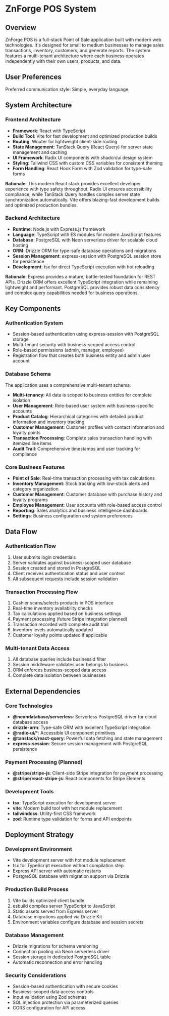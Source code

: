 # ZnForge POS System

## Overview

ZnForge POS is a full-stack Point of Sale application built with modern web technologies. It's designed for small to medium businesses to manage sales transactions, inventory, customers, and generate reports. The system features a multi-tenant architecture where each business operates independently with their own users, products, and data.

## User Preferences

Preferred communication style: Simple, everyday language.

## System Architecture

### Frontend Architecture
- **Framework**: React with TypeScript
- **Build Tool**: Vite for fast development and optimized production builds
- **Routing**: Wouter for lightweight client-side routing
- **State Management**: TanStack Query (React Query) for server state management and caching
- **UI Framework**: Radix UI components with shadcn/ui design system
- **Styling**: Tailwind CSS with custom CSS variables for consistent theming
- **Form Handling**: React Hook Form with Zod validation for type-safe forms

**Rationale**: This modern React stack provides excellent developer experience with type safety throughout. Radix UI ensures accessibility compliance, while TanStack Query handles complex server state synchronization automatically. Vite offers blazing-fast development builds and optimized production bundles.

### Backend Architecture
- **Runtime**: Node.js with Express.js framework
- **Language**: TypeScript with ES modules for modern JavaScript features
- **Database**: PostgreSQL with Neon serverless driver for scalable cloud hosting
- **ORM**: Drizzle ORM for type-safe database operations and migrations
- **Session Management**: express-session with PostgreSQL session store for persistence
- **Development**: tsx for direct TypeScript execution with hot reloading

**Rationale**: Express provides a mature, battle-tested foundation for REST APIs. Drizzle ORM offers excellent TypeScript integration while remaining lightweight and performant. PostgreSQL provides robust data consistency and complex query capabilities needed for business operations.

## Key Components

### Authentication System
- Session-based authentication using express-session with PostgreSQL storage
- Multi-tenant security with business-scoped access control
- Role-based permissions (admin, manager, employee)
- Registration flow that creates both business entity and admin user account

### Database Schema
The application uses a comprehensive multi-tenant schema:
- **Multi-tenancy**: All data is scoped to business entities for complete isolation
- **User Management**: Role-based user system with business-specific accounts
- **Product Catalog**: Hierarchical categories with detailed product information and inventory tracking
- **Customer Management**: Customer profiles with contact information and loyalty points
- **Transaction Processing**: Complete sales transaction handling with itemized line items
- **Audit Trail**: Comprehensive timestamps and user tracking for compliance

### Core Business Features
- **Point of Sale**: Real-time transaction processing with tax calculations
- **Inventory Management**: Stock tracking with low-stock alerts and category organization
- **Customer Management**: Customer database with purchase history and loyalty programs
- **Employee Management**: User accounts with role-based access control
- **Reporting**: Sales analytics and business intelligence dashboards
- **Settings**: Business configuration and system preferences

## Data Flow

### Authentication Flow
1. User submits login credentials
2. Server validates against business-scoped user database
3. Session created and stored in PostgreSQL
4. Client receives authentication status and user context
5. All subsequent requests include session validation

### Transaction Processing Flow
1. Cashier scans/selects products in POS interface
2. Real-time inventory availability checks
3. Tax calculations applied based on business settings
4. Payment processing (future Stripe integration planned)
5. Transaction recorded with complete audit trail
6. Inventory levels automatically updated
7. Customer loyalty points updated if applicable

### Multi-tenant Data Access
1. All database queries include businessId filter
2. Session middleware validates user belongs to business
3. ORM enforces business-scoped data access
4. Complete data isolation between businesses

## External Dependencies

### Core Technologies
- **@neondatabase/serverless**: Serverless PostgreSQL driver for cloud database access
- **drizzle-orm**: Type-safe ORM with excellent TypeScript integration
- **@radix-ui/***: Accessible UI component primitives
- **@tanstack/react-query**: Powerful data fetching and state management
- **express-session**: Secure session management with PostgreSQL persistence

### Payment Processing (Planned)
- **@stripe/stripe-js**: Client-side Stripe integration for payment processing
- **@stripe/react-stripe-js**: React components for Stripe Elements

### Development Tools
- **tsx**: TypeScript execution for development server
- **vite**: Modern build tool with hot module replacement
- **tailwindcss**: Utility-first CSS framework
- **zod**: Runtime type validation for forms and API endpoints

## Deployment Strategy

### Development Environment
- Vite development server with hot module replacement
- tsx for TypeScript execution without compilation step
- Express API server with automatic restarts
- PostgreSQL database with migration support via Drizzle

### Production Build Process
1. Vite builds optimized client bundle
2. esbuild compiles server TypeScript to JavaScript
3. Static assets served from Express server
4. Database migrations applied via Drizzle Kit
5. Environment variables configure database and session secrets

### Database Management
- Drizzle migrations for schema versioning
- Connection pooling via Neon serverless driver
- Session storage in dedicated PostgreSQL table
- Automatic reconnection and error handling

### Security Considerations
- Session-based authentication with secure cookies
- Business-scoped data access controls
- Input validation using Zod schemas
- SQL injection protection via parameterized queries
- CORS configuration for API access
